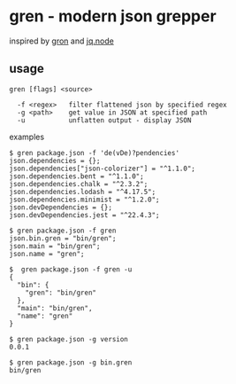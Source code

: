 # gren - modern json grepper

inspired by [gron](https://www.npmjs.com/package/gron) and [jq.node](https://www.npmjs.com/package/jq.node)

## usage

    gren [flags] <source>

      -f <regex>   filter flattened json by specified regex
      -g <path>    get value in JSON at specified path
      -u           unflatten output - display JSON

examples

    $ gren package.json -f 'de(vDe)?pendencies'
    json.dependencies = {};
    json.dependencies["json-colorizer"] = "^1.1.0";
    json.dependencies.bent = "^1.1.0";
    json.dependencies.chalk = "^2.3.2";
    json.dependencies.lodash = "^4.17.5";
    json.dependencies.minimist = "^1.2.0";
    json.devDependencies = {};
    json.devDependencies.jest = "^22.4.3";

    $ gren package.json -f gren
    json.bin.gren = "bin/gren";
    json.main = "bin/gren";
    json.name = "gren";

    $  gren package.json -f gren -u
    {
      "bin": {
        "gren": "bin/gren"
      },
      "main": "bin/gren",
      "name": "gren"
    }

    $ gren package.json -g version
    0.0.1

    $ gren package.json -g bin.gren
    bin/gren

